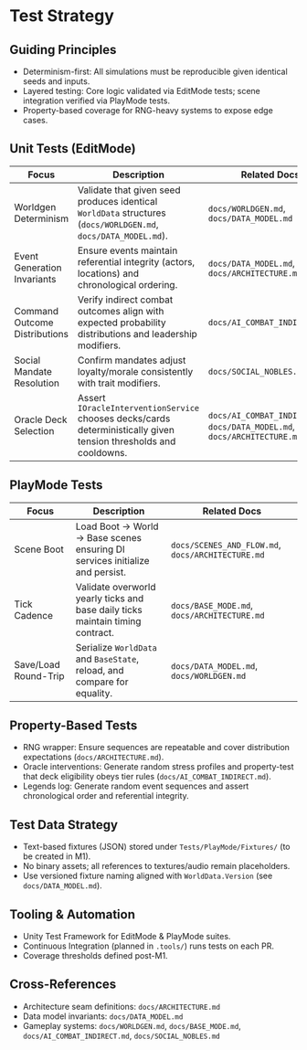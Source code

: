 # Test Strategy

## Guiding Principles
- Determinism-first: All simulations must be reproducible given identical seeds and inputs.
- Layered testing: Core logic validated via EditMode tests; scene integration verified via PlayMode tests.
- Property-based coverage for RNG-heavy systems to expose edge cases.

## Unit Tests (EditMode)
| Focus | Description | Related Docs |
| --- | --- | --- |
| Worldgen Determinism | Validate that given seed produces identical `WorldData` structures (`docs/WORLDGEN.md`, `docs/DATA_MODEL.md`). | `docs/WORLDGEN.md`, `docs/DATA_MODEL.md` |
| Event Generation Invariants | Ensure events maintain referential integrity (actors, locations) and chronological ordering. | `docs/DATA_MODEL.md`, `docs/ARCHITECTURE.md` |
| Command Outcome Distributions | Verify indirect combat outcomes align with expected probability distributions and leadership modifiers. | `docs/AI_COMBAT_INDIRECT.md` |
| Social Mandate Resolution | Confirm mandates adjust loyalty/morale consistently with trait modifiers. | `docs/SOCIAL_NOBLES.md` |
| Oracle Deck Selection | Assert `IOracleInterventionService` chooses decks/cards deterministically given tension thresholds and cooldowns. | `docs/AI_COMBAT_INDIRECT.md`, `docs/DATA_MODEL.md`, `docs/ARCHITECTURE.md` |

## PlayMode Tests
| Focus | Description | Related Docs |
| --- | --- | --- |
| Scene Boot | Load Boot → World → Base scenes ensuring DI services initialize and persist. | `docs/SCENES_AND_FLOW.md`, `docs/ARCHITECTURE.md` |
| Tick Cadence | Validate overworld yearly ticks and base daily ticks maintain timing contract. | `docs/BASE_MODE.md`, `docs/ARCHITECTURE.md` |
| Save/Load Round-Trip | Serialize `WorldData` and `BaseState`, reload, and compare for equality. | `docs/DATA_MODEL.md`, `docs/WORLDGEN.md` |

## Property-Based Tests
- RNG wrapper: Ensure sequences are repeatable and cover distribution expectations (`docs/ARCHITECTURE.md`).
- Oracle interventions: Generate random stress profiles and property-test that deck eligibility obeys tier rules (`docs/AI_COMBAT_INDIRECT.md`).
- Legends log: Generate random event sequences and assert chronological order and referential integrity.

## Test Data Strategy
- Text-based fixtures (JSON) stored under `Tests/PlayMode/Fixtures/` (to be created in M1).
- No binary assets; all references to textures/audio remain placeholders.
- Use versioned fixture naming aligned with `WorldData.Version` (see `docs/DATA_MODEL.md`).

## Tooling & Automation
- Unity Test Framework for EditMode & PlayMode suites.
- Continuous Integration (planned in `.tools/`) runs tests on each PR.
- Coverage thresholds defined post-M1.

## Cross-References
- Architecture seam definitions: `docs/ARCHITECTURE.md`
- Data model invariants: `docs/DATA_MODEL.md`
- Gameplay systems: `docs/WORLDGEN.md`, `docs/BASE_MODE.md`, `docs/AI_COMBAT_INDIRECT.md`, `docs/SOCIAL_NOBLES.md`
